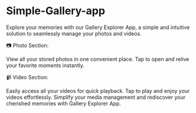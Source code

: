# Simple-Gallery-app

Explore your memories with our Gallery Explorer App, a simple and intuitive solution to seamlessly manage your photos and videos.

📷 Photo Section:

View all your stored photos in one convenient place.
Tap to open and relive your favorite moments instantly.

📹 Video Section:

Easily access all your videos for quick playback.
Tap to play and enjoy your videos effortlessly.
Simplify your media management and rediscover your cherished memories with Gallery Explorer App.
